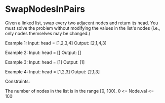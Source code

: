# SwapNodesInPairs

Given a linked list, swap every two adjacent nodes and return its head. You must solve the problem without modifying the values in the list's nodes (i.e., only nodes themselves may be changed.)


Example 1:
Input: head = [1,2,3,4]
Output: [2,1,4,3]


Example 2:
Input: head = []
Output: []


Example 3:
Input: head = [1]
Output: [1]


Example 4:
Input: head = [1,2,3]
Output: [2,1,3]



Constraints:

The number of nodes in the list is in the range [0, 100].
0 <= Node.val <= 100
